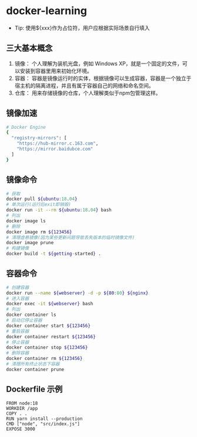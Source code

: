 # docker-learning
- Tip: 使用${xxx}作为占位符，用户应根据实际场景自行填入
## 三大基本概念
1. 镜像： 个人理解为装机光盘，例如 Windows XP，就是一个固定的文件，可以安装到容器里用来初始化环境。
2. 容器： 容器是镜像运行时的实体，根据镜像可以生成容器，容器是一个独立于宿主机的隔离进程，并且有属于容器自己的网络和命名空间。
3. 仓库： 用来存储镜像的仓库，个人理解类似于npm包管理这样。

## 镜像加速
```sh
# Docker Engine
{
  "registry-mirrors": [
    "https://hub-mirror.c.163.com",
    "https://mirror.baidubce.com"
  ]
}
```
## 镜像命令
```sh
# 获取
docker pull ${ubuntu:18.04}
# 单次运行(运行后exit即销毁)
docker run -it --rm ${ubuntu:18.04} bash
# 列出
docker image ls
# 删除
docker image rm ${123456}
# 清理虚悬镜像(因为某些更新问题导致丢失版本的临时镜像文件)
docker image prune
# 构建镜像
docker build -t ${getting-started} .
```

## 容器命令
```sh
# 创建容器
docker run --name ${webserver} -d -p ${80:80} ${nginx}
# 进入容器
docker exec -it ${webserver} bash
# 列出
docker container ls
# 启动已停止容器
docker container start ${123456}
# 重启容器
docker container restart ${123456}
# 停止容器
docker container stop ${123456}
# 删除容器
docker container rm ${123456}
# 清理所有终止状态下容器
docker container prune
```
## Dockerfile 示例
```
FROM node:18
WORKDIR /app
COPY . .
RUN yarn install --production
CMD ["node", "src/index.js"]
EXPOSE 3000
```
